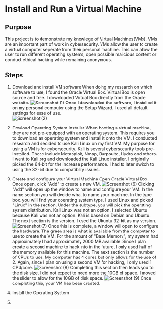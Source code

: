 # Install and Run a Virtual Machine

## Purpose

This project is to demonstrate my knowlege of Virtual Machines(VMs). VMs are an important part of work in cybersecurity. 
VMs allow the user to create a virtual computer seperate from their personal machine. This can allow the user to run
different operating systems, open possible malicious content or conduct ethical hacking while remaining anonymous. 

## Steps

1. Download and install VM software
When doing my research on which software to use, I found the Oracle Virtual Box. Virtual Box is open source and free.
I downloaded Virtual Box directly from the Oracle website.
![Screenshot (1)](https://github.com/user-attachments/assets/8ab02630-16e7-4ded-b14b-52919fd674a4)
Once I downloaded the software, I installed it on my personal
computer using the Setup Wizard. I used all default settings for ease of use.  
![Screenshot (2)](https://github.com/user-attachments/assets/20834593-54c0-416a-b560-677b7135033f)

2. Dowload Operating System Installer
When booting a virtual machine, they are not pre-equipped with an operating system. This requires you to download an operating system
and install it onto the VM. I conducted research and decided to use Kali Linux on my first VM. My purpose for using a VM is for cybersecurity.
Kali is several cybersecurity tools pre-installed. These include Metasploit, Nmap, Burpsuite, Hydra and others. I went to Kali.org and
downloaded the Kali Linux installer. I originally picked the 64-bit for the increase performance. I had to later switch to using the 32-bit due to compatiblity issues.

3. Create and configure your Virtual Machine
Open Oracle Virtual Box. Once open, click "Add" to create a new VM.
![Screenshot (6)](https://github.com/user-attachments/assets/17ee921b-8175-496f-acad-a7daf0bb1687)
Clicking "Add" will open up the window to name and configure your VM. In the name section you will decide what to name your machine.
In the type box, you will find your operating system type. I used Linux and picked "Linux" in the section.
Under the subtype, you will pick the operating system distribution. Kali Linux was not an option. I selected Ubuntu because Kali was not an option.
Kali is based on Debian and Ubuntu. The next section is the version. I used the Ubuntu 32-bit as my version.
![Screenshot (7)](https://github.com/user-attachments/assets/8dd1c507-d088-4de5-aa06-ef37ef0318d4)
Once this is complete, a window will open to configure the hardware. The green area is what is available from the computer to use to create the VM.
For the amount of "Base Memory", my system had approximately I had approximately 2000 MB available. Since I plan create a second machine to hack into in
the future, I only used half of the memory available for this machine. The next section is the number of CPUs to use. My computer has 4 cores but only allows
for the use of 2. Again, since I plan on using a second VM for hacking, I only used 1 CPU/core.
![Screenshot (8)](https://github.com/user-attachments/assets/85737d9a-b8b0-4784-b000-0adb130f9b86)
Completing this section then leads you to the disk size. I did not expect to need more the 10GB of space. I moved the slider to allow for the 10GB of disk space.
![Screenshot (9)](https://github.com/user-attachments/assets/b662f3e3-4d0f-4d3a-a554-cb00c90a8432)
Once completing this, your VM has been created.

4. Install the Operating System

5.  
